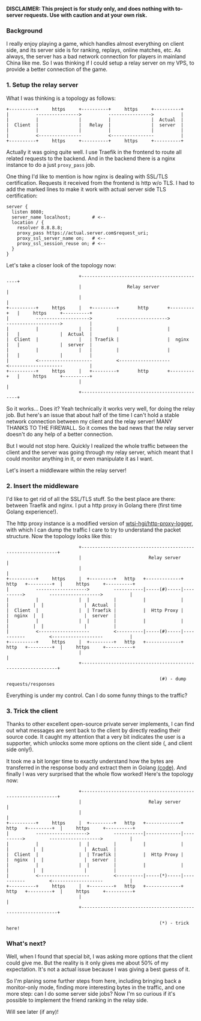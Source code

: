**DISCLAIMER: This project is for study only, and does nothing with to-server requests. Use with caution and at your own risk.**

### Background

I really enjoy playing a game, which handles almost everything on client side, and its server side is for ranking, replays, online matches, etc. As always, the server has a bad network connection for players in mainland China like me. So I was thinking if I could setup a relay server on my VPS, to provide a better connection of the game.

### 1. Setup the relay server

What I was thinking is a topology as follows:

```
+----------+     https     +----------+     https     +----------+
|          ---------------->          ---------------->          |
|          |               |          |               |  Actual  |
|  Client  |               |   Relay  |               |  server  |
|          |               |          |               |          |
|          <----------------          <----------------          |
+----------+     https     +----------+     https     +----------+
```

Actually it was going quite well. I use Traefik in the frontend to route all related requests to the backend. And in the backend there is a nginx instance to do a just `proxy_pass` job.

One thing I'd like to mention is how nginx is dealing with SSL/TLS certification. Requests it received from the frontend is http w/o TLS. I had to add the marked lines to make it work with actual server side TLS certification:

```nginx
server {
  listen 8080;
  server_name localhost;        # <--
  location / {
    resolver 8.8.8.8;
    proxy_pass https://actual.server.com$request_uri;
    proxy_ssl_server_name on;   # <--
    proxy_ssl_session_reuse on; # <--
  }
}
```

Let's take a closer look of the topology now:

```
                           +----------------------------------------------+
                           |                 Relay server                 |
                           |                                              |
+----------+     https     |   +---------+       http       +---------+   |     https     +----------+
|          -------------------->         ------------------->         -------------------->          |
|          |               |   |         |                  |         |   |               |  Actual  |
|  Client  |               |   | Traefik |                  |  nginx  |   |               |  server  |
|          |               |   |         |                  |         |   |               |          |
|          <--------------------         <-------------------         <--------------------          |
+----------+     https     |   +---------+       http       +---------+   |     https     +----------+
                           |                                              |
                           +----------------------------------------------+
```

So it works... Does it? Yeah technically it works very well, for doing the relay job. But here's an issue that about half of the time I can't hold a stable network connection between my client and the relay server! MANY THANKS TO THE FIREWALL. So it comes the bad news that the relay server doesn't do any help of a better connection.

But I would not stop here. Quickly I realized the whole traffic between the client and the server was going through my relay server, which meant that I could monitor anything in it, or even manipulate it as I want.

Let's insert a middleware within the relay server!

### 2. Insert the middleware

I'd like to get rid of all the SSL/TLS stuff. So the best place are there: between Traefik and nginx. I put a http proxy in Golang there (first time Golang experience!).

The http proxy instance is a modified version of [wtsi-hgi/http-proxy-logger](https://github.com/wtsi-hgi/http-proxy-logger), with which I can dump the traffic I care to try to understand the packet structure. Now the topology looks like this:

```
                           +-------------------------------------------------------------+
                           |                         Relay server                        |
                           |                                                             |
+----------+     https     |  +---------+   http   +-------------+   http   +---------+  |     https     +----------+
|          ------------------->         -----------|-----(#)-----|---------->         ------------------->          |
|          |               |  |         |          |             |          |         |  |               |  Actual  |
|  Client  |               |  | Traefik |          |  Http Proxy |          |  nginx  |  |               |  server  |
|          |               |  |         |          |             |          |         |  |               |          |
|          <-------------------         <----------|-----(#)-----|-----------         <-------------------          |
+----------+     https     |  +---------+   http   +-------------+   http   +---------+  |     https     +----------+
                           |                                                             |
                           +-------------------------------------------------------------+

                                                         (#) - dump requests/responses
```

Everything is under my control. Can I do some funny things to the traffic?

### 3. Trick the client

Thanks to other excellent open-source private server implements, I can find out what messages are sent back to the client by directly reading their source code. It caught my attention that a very bit indicates the user is a supporter, which unlocks some more options on the client side (, and client side only!).

It took me a bit longer time to exactly understand how the bytes are transferred in the response body and extract them in Golang [(code)](https://github.com/purple4pur/goup). And finally I was very surprised that the whole flow worked! Here's the topology now:

```
                           +-------------------------------------------------------------+
                           |                         Relay server                        |
                           |                                                             |
+----------+     https     |  +---------+   http   +-------------+   http   +---------+  |     https     +----------+
|          ------------------->         -----------|-------------|---------->         ------------------->          |
|          |               |  |         |          |             |          |         |  |               |  Actual  |
|  Client  |               |  | Traefik |          |  Http Proxy |          |  nginx  |  |               |  server  |
|          |               |  |         |          |             |          |         |  |               |          |
|          <-------------------         <----------|-----(*)-----|-----------         <-------------------          |
+----------+     https     |  +---------+   http   +-------------+   http   +---------+  |     https     +----------+
                           |                                                             |
                           +-------------------------------------------------------------+

                                                         (*) - trick here!
```

### What's next?

Well, when I found that special bit, I was asking more options that the client could give me. But the reality is it only gives me about 50% of my expectation. It's not a actual issue because I was giving a best guess of it.

So I'm planing some further steps from here, including bringing back a monitor-only mode, finding more interesting bytes in the traffic, and one more step: can I do some server side jobs? Now I'm so curious if it's possible to implement the friend ranking in the relay side.

Will see later (if any)!